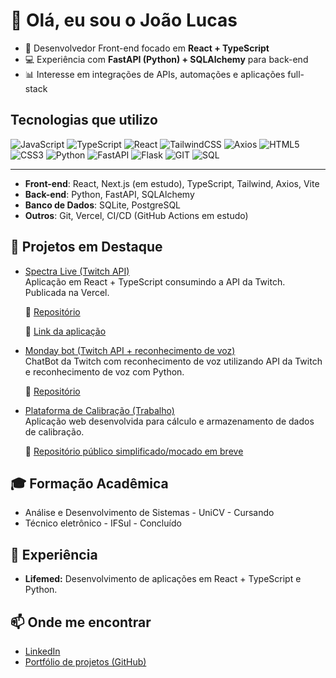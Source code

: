 # 👋 Olá, eu sou o João Lucas 

- 🚀 Desenvolvedor Front-end focado em **React + TypeScript**  
- 💻 Experiência com **FastAPI (Python) + SQLAlchemy** para back-end  
- 📊 Interesse em integrações de APIs, automações e aplicações full-stack  

## Tecnologias que utilizo
![JavaScript](https://shields.io/badge/JavaScript-ES6-f7df1e?logo=JavaScript)
![TypeScript](https://img.shields.io/badge/TypeScript-5-3178c6?logo=typescript)
![React](https://img.shields.io/badge/React-gray?logo=react)
![TailwindCSS](https://img.shields.io/badge/TailwindCSS-gray?logo=tailwind-css)
![Axios](https://img.shields.io/badge/Axios-gray?logo=axios)
![HTML5](https://img.shields.io/badge/HTML-5-e34f26?logo=html5)
![CSS3](https://img.shields.io/badge/CSS-3-3178c6?logo=css&logoColor=3178c6)
![Python](https://shields.io/badge/Python-gray?logo=python)
![FastAPI](https://img.shields.io/badge/FastAPI-gray?logo=fastapi)
![Flask](https://img.shields.io/badge/Flask-gray?logo=flask)
![GIT](https://img.shields.io/badge/GIT-gray?logo=Git)
![SQL](https://img.shields.io/badge/SQLite-gray?logo=SQLite)

---

- **Front-end**: React, Next.js (em estudo), TypeScript, Tailwind, Axios, Vite  
- **Back-end**: Python, FastAPI, SQLAlchemy  
- **Banco de Dados**: SQLite, PostgreSQL  
- **Outros**: Git, Vercel, CI/CD (GitHub Actions em estudo)


## 📌 Projetos em Destaque
- [Spectra Live (Twitch API)](https://spectralive.vercel.app)  
  Aplicação em React + TypeScript consumindo a API da Twitch. Publicada na Vercel.  
  
  🔗 [Repositório](https://github.com/jlucassaldanha/spectra-live)
  
  🔗 [Link da aplicação](https://spectralive.vercel.app)

- [Monday bot (Twitch API + reconhecimento de voz)](https://github.com/jlucassaldanha/monday-bot)  
  ChatBot da Twitch com reconhecimento de voz utilizando API da Twitch e reconhecimento de voz com Python. 

  🔗 [Repositório](https://github.com/jlucassaldanha/monday-bot)

- [Plataforma de Calibração (Trabalho)](https://calculadora-calib.vercel.app)  
  Aplicação web desenvolvida para cálculo e armazenamento de dados de calibração.  
  
  🔗 [Repositório público simplificado/mocado em breve]()

## 🎓 Formação Acadêmica
- Análise e Desenvolvimento de Sistemas - UniCV - Cursando
- Técnico eletrônico - IFSul - Concluído

## 💼 Experiência
- **Lifemed:** Desenvolvimento de aplicações em React + TypeScript e Python.

## 📫 Onde me encontrar
- [LinkedIn](https://www.linkedin.com/in/joao-lucas-saldanha/)  
- [Portfólio de projetos (GitHub)](https://github.com/jlucassaldanha)
